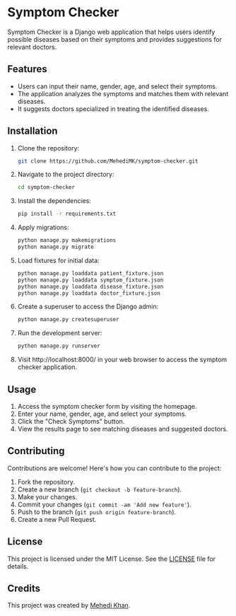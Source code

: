 # Symptom Checker

Symptom Checker is a Django web application that helps users identify possible diseases based on their symptoms and provides suggestions for relevant doctors.

## Features

- Users can input their name, gender, age, and select their symptoms.
- The application analyzes the symptoms and matches them with relevant diseases.
- It suggests doctors specialized in treating the identified diseases.

## Installation

1. Clone the repository:

   ```bash
   git clone https://github.com/MehediMK/symptom-checker.git
   ```

2. Navigate to the project directory:

   ```bash
   cd symptom-checker
   ```

3. Install the dependencies:

   ```bash
   pip install -r requirements.txt
   ```

4. Apply migrations:

   ```bash
   python manage.py makemigrations
   python manage.py migrate
   ```

5. Load fixtures for initial data:

   ```bash
   python manage.py loaddata patient_fixture.json
   python manage.py loaddata symptom_fixture.json
   python manage.py loaddata disease_fixture.json
   python manage.py loaddata doctor_fixture.json
   ```

6. Create a superuser to access the Django admin:

    ```bash
    python manage.py createsuperuser
    ```

7. Run the development server:

   ```bash
   python manage.py runserver
   ```

8. Visit http://localhost:8000/ in your web browser to access the symptom checker application.

## Usage

1. Access the symptom checker form by visiting the homepage.
2. Enter your name, gender, age, and select your symptoms.
3. Click the "Check Symptoms" button.
4. View the results page to see matching diseases and suggested doctors.

## Contributing

Contributions are welcome! Here's how you can contribute to the project:

1. Fork the repository.
2. Create a new branch (`git checkout -b feature-branch`).
3. Make your changes.
4. Commit your changes (`git commit -am 'Add new feature'`).
5. Push to the branch (`git push origin feature-branch`).
6. Create a new Pull Request.

## License

This project is licensed under the MIT License. See the [LICENSE](LICENSE) file for details.

## Credits

This project was created by [Mehedi Khan](https://github.com/MehediMK).




